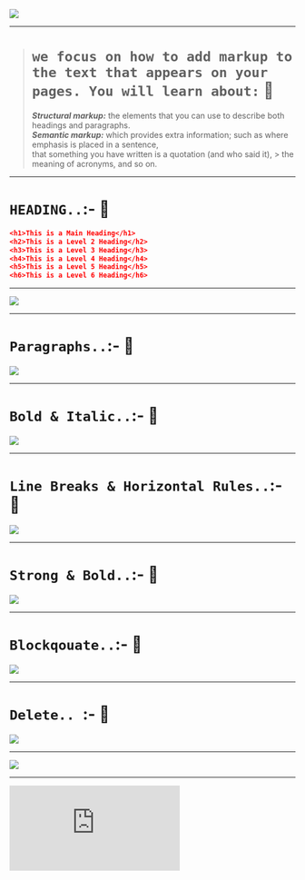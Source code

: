 ![](https://upload.wikimedia.org/wikipedia/commons/c/c7/Loading_2.gif)

<hr>

> # `we focus on how to add markup to the text that appears on your pages. You will learn about:` :small_red_triangle:
>
> ***Structural markup:*** the elements that you can use to describe both headings and paragraphs.<br>
> ***Semantic markup:*** which provides extra information; such as where emphasis is placed in a sentence, <br> that something you have written is a quotation (and who said it), > the meaning of acronyms, and so on.

<hr>

# `HEADING..`:- :small_red_triangle:

```json
<h1>This is a Main Heading</h1>
<h2>This is a Level 2 Heading</h2>
<h3>This is a Level 3 Heading</h3>
<h4>This is a Level 4 Heading</h4>
<h5>This is a Level 5 Heading</h5>
<h6>This is a Level 6 Heading</h6>
```

<hr>

![](https://codescracker.com/html/images/html_heading_tags.jpg)

<hr>

# `Paragraphs..`:- :small_red_triangle:

![](https://i.ytimg.com/vi/3_5cFP5OSDA/maxresdefault.jpg)

<hr>

# `Bold & Italic..`:- :small_red_triangle:

![](https://developersdesire.files.wordpress.com/2014/09/biu-page-0.jpg?w=593)

<hr>

# `Line Breaks & Horizontal Rules..`:- :small_red_triangle:

![](https://www.codingtag.com/bloguploads/1562477779.png)

<hr>

# `Strong & Bold..`:- :small_red_triangle:

![](https://www.samskritisolutions.com/blog/wp-content/uploads/2012/06/Bold-Vs-Strong-SEO.jpg)

<hr>

# `Blockqouate..`:- :small_red_triangle:


![](https://www.android-examples.com/wp-content/uploads/2016/03/blockquote-tag.png)

<hr>

# `Delete.. `:- :small_red_triangle:

![](https://static.javatpoint.com/htmlpages/images/html-del-tag2.png)

<hr>

![](https://flaviocopes.com/html-text-tags/various.png)

<hr>

















![](https://kenyanlist.net/index.php?media/giphy-2-gif.1029/full)
